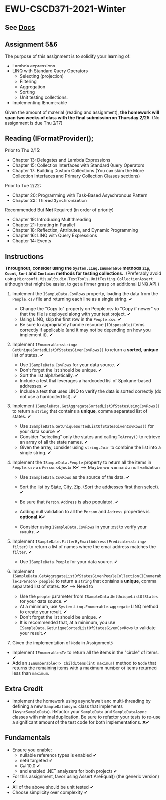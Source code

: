 # EWU-CSCD371-2021-Winter

## See [Docs](Docs)

## Assignment 5&6

The purpose of this assignment is to solidify your learning of:

- Lambda expressions
- LINQ with Standard Query Operators
  - Selecting (projection)
  - Filtering
  - Aggregation
  - Sorting
  - Unit testing collections.
- Implementing IEnumerable

Given the amount of material (reading and assignment), **the homework will span two weeks of class with the final submission on Thursday 2/25**. (No assignment is due Thu 2/17)

## Reading        (IFormatProvider();

Prior to Thu 2/15:

- Chapter 13: Delegates and Lambda Expressions
- Chapter 15: Collection Interfaces with Standard Query Operators
- Chapter 17: Building Custom Collections (You can skim the More Collection Interfaces and Primary Collection Classes sections)

Prior to Tue 2/22:

- Chapter 20: Programming with Task-Based Asynchronous Pattern
- Chapter 22: Thread Synchronization

Recommended But **Not** Required (in order of priority)

- Chapter 19: Introducing Multithreading
- Chapter 21: Iterating in Parallel
- Chapter 18: Reflection, Attributes, and Dynamic Programming
- Chapter 16: LINQ with Query Expressions
- Chapter 14: Events

## Instructions

**Throughout, consider using the `System.Linq.Enumerable` methods `Zip`, `Count`, `Sort` and `Contains` methods for testing collections.**. (Preferably avoid using `Microsoft.VisualStudio.TestTools.UnitTesting.CollectionAssert` although that might be easier, to get a firmer grasp on additional LINQ API.)

1. Implement the `ISampleData.CsvRows` property, loading the data from the `People.csv` file and returning each line as a single string. ✔

   - Change the "Copy to" property on People.csv to "Copy if newer" so that the file is deployed along with your test project. ✔
   - Using LINQ, skip the first row in the `People.csv`. ✔
   - Be sure to appropriately handle resource (`IDisposable`) items correctly if applicable (and it may not be depending on how you implement it). ✔

2. Implement `IEnumerable<string> GetUniqueSortedListOfStatesGivenCsvRows()` to return a **sorted**, **unique** list of states. ✔

   - Use `ISampleData.CsvRows` for your data source. ✔
   - Don't forget the list should be unique. ✔
   - Sort the list alphabetically. ✔
   - Include a test that leverages a hardcoded list of Spokane-based addresses. ✔
   - Include a test that uses LINQ to verify the data is sorted correctly (do not use a hardcoded list). ✔

3. Implement `ISampleData.GetAggregateSortedListOfStatesUsingCsvRows()` to return a `string` that contains a **unique**, comma separated list of states. ✔
   - Use `ISampleData.GetUniqueSortedListOfStatesGivenCsvRows()` for your data source. ✔
   - Consider "selecting" only the states and calling `ToArray()` to retrieve an array of all the state names. ✔
   - Given the array, consider using `string.Join` to combine the list into a single string. ✔

4. Implement the `ISampleData.People` property to return all the items in `People.csv` as `Person` objects ❌✔ --> Maybe we wanna do null validation

   - Use `ISampleData.CsvRows` as the source of the data. ✔
   - Sort the list by State, City, Zip. (Sort the addresses first then select). ✔
   - Be sure that `Person.Address` is also populated. ✔
   - Adding null validation to all the `Person` and `Address` properties is **optional**.❌✔

   - Consider using `ISampleData.CsvRows` in your test to verify your results. ✔

5. Implement `ISampleDate.FilterByEmailAddress(Predicate<string> filter)` to return a list of names where the email address matches the `filter`. ✔

   - Use `ISampleData.People` for your data source. ✔

6. Implement `ISampleData.GetAggregateListOfStatesGivenPeopleCollection(IEnumerable<IPerson> people)` to return a `string` that contains a **unique**, comma separated list of states.  ❌✔ --> Need to 

   - Use the `people` parameter from `ISampleData.GetUniqueListOfStates` for your data source. ✔
   - At a minimum, use `System.Linq.Enumerable.Aggregate` LINQ method to create your result. ✔
   - Don't forget the list should be unique. ✔
   - It is recommended that, at a minimum, you use `ISampleData.GetUniqueSortedListOfStatesGivenCsvRows` to validate your result.✔

7. Given the implementation of `Node` in Assignment5

- Implement `IEnumerable<T>` to return all the items in the "circle" of items. ✔
- Add an `IEnumberable<T> ChildItems(int maximum)` method to `Node` that returns the remaining items with a maximum number of items returned less than `maximum`.  

## Extra Credit

- Implement the homework using async/await and multi-threading by defining a new `SampleDataAsync` class that implements `IAsyncSampleData`). Refactor your `SampleData` and `SampleDataAsync` classes with minimal duplication. Be sure to refactor your tests to re-use a significant amount of the test code for both implementations. ❌✔

## Fundamentals

- Ensure you enable:
  - nullable reference types is enabled ✔
  - net6 targeted ✔
  - C# 10.0 ✔
  - and enabled .NET analyzers for both projects ✔
- For this assignment, favor using Assert.AreEqual<T>() (the generic version) ✔
- All of the above should be unit tested ✔
- Choose simplicity over complexity ✔
